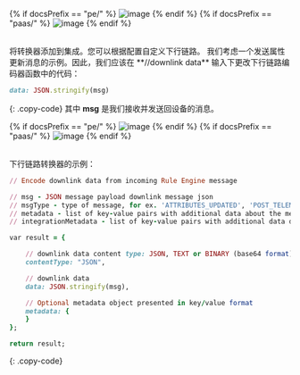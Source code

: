 {% if docsPrefix == "pe/" %}
![image](/images/user-guide/integrations/http/http-create-downlink-tbel-1-pe.png)
{% endif %}
{% if docsPrefix == "paas/" %}
![image](/images/user-guide/integrations/http/downlink-tbel-1-pe.png)
{% endif %}

<br>
将转换器添加到集成。您可以根据配置自定义下行链路。
我们考虑一个发送属性更新消息的示例。因此，我们应该在 **//downlink data** 输入下更改下行链路编码器函数中的代码：

```ruby
data: JSON.stringify(msg)
```
{: .copy-code}
其中 **msg** 是我们接收并发送回设备的消息。

{% if docsPrefix == "pe/" %}
![image](/images/user-guide/integrations/http/http-create-downlink-tbel-2-pe.png)
{% endif %}
{% if docsPrefix == "paas/" %}
![image](/images/user-guide/integrations/http/downlink-tbel-2-pe.png)
{% endif %}

<br>
下行链路转换器的示例：

```ruby
// Encode downlink data from incoming Rule Engine message

// msg - JSON message payload downlink message json
// msgType - type of message, for ex. 'ATTRIBUTES_UPDATED', 'POST_TELEMETRY_REQUEST', etc.
// metadata - list of key-value pairs with additional data about the message
// integrationMetadata - list of key-value pairs with additional data defined in Integration executing this converter

var result = {

    // downlink data content type: JSON, TEXT or BINARY (base64 format)
    contentType: "JSON",

    // downlink data
    data: JSON.stringify(msg),

    // Optional metadata object presented in key/value format
    metadata: {
    }
};

return result;
```
{: .copy-code}